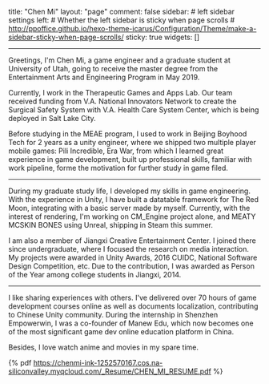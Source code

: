 title: "Chen Mi"
layout: "page"
comment: false
sidebar:
    # left sidebar settings
    left:
        # Whether the left sidebar is sticky when page scrolls
        # http://ppoffice.github.io/hexo-theme-icarus/Configuration/Theme/make-a-sidebar-sticky-when-page-scrolls/
        sticky: true
widgets: []
 
---

Greetings, I'm Chen Mi, a game engineer and a graduate student at University of Utah, going to receive the master degree from the Entertainment Arts and Engineering Program in May 2019. 

Currently, I work in the Therapeutic Games and Apps Lab. Our team received funding from V.A. National Innovators Network to create the Surgical Safety System with V.A. Health Care System Center, which is being deployed in Salt Lake City.

Before studying in the MEAE program, I used to work in Beijing Boyhood Tech for 2 years as a unity engineer, where we shipped two multiple player mobile games: Pili Incredible, Era War, from which I learned great experience in game development, built up professional skills, familiar with work pipeline, forme the motivation for further study in game filed.


---

During my graduate study life, I developed my skills in game engineering. With the experience in Unity, I have built a datatable framework for The Red Moon, integrating with a basic server made by myself. Currently, with the interest of rendering, I'm working on CM_Engine project alone, and MEATY MCSKIN BONES using Unreal, shipping in Steam this summer.



I am also a member of Jiangxi Creative Entertainment Center. I joined there since undergraduate, where I focused the research on media interaction. My projects were awarded in Unity Awards, 2016 CUIDC, National Software Design Competition, etc. Due to the contribution, I was awarded as Person of the Year among college students in Jiangxi, 2014.

---


I like sharing experiences with others. I've delivered over  70 hours of game development courses online as well as documents localization, contributing to Chinese Unity community. During the internship in Shenzhen Empowerwin, I was a co-founder of Manew Edu, which now becomes one of the most significant game dev online education platform in China.


Besides, I love watch anime and movies in my spare time.

{% pdf https://chenmi-ink-1252570167.cos.na-siliconvalley.myqcloud.com/_Resume/CHEN_MI_RESUME.pdf %}